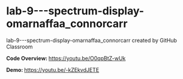 # lab-9---spectrum-display-omarnaffaa_connorcarr
lab-9---spectrum-display-omarnaffaa_connorcarr created by GitHub Classroom

<b> Code Overview: </b> https://youtu.be/O0qpBtZ-wUk

<b> Demo: </b> https://youtu.be/-kZEkvdJETE
